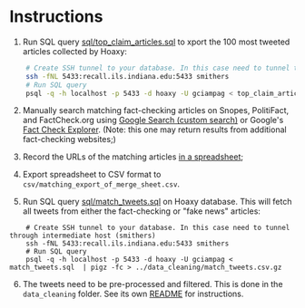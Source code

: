 Instructions
============

1. Run SQL query [sql/top_claim_articles.sql](sql/top_claim_articles.sql) to xport the 100 most tweeted articles collected by Hoaxy:

```bash
    # Create SSH tunnel to your database. In this case need to tunnel through intermediate host (smithers)
    ssh -fNL 5433:recall.ils.indiana.edu:5433 smithers
    # Run SQL query
    psql -q -h localhost -p 5433 -d hoaxy -U gciampag < top_claim_articles.sql
```

2. Manually search matching fact-checking articles on Snopes, PolitiFact, and FactCheck.org using [Google Search (custom search)](cse.google.com/cse/publicurl?cx=012347910696195860803:mh7emrnq-c4) or Google's [Fact Check Explorer](https://toolbox.google.com/factcheck/explorer). (Note: this one may return results from additional fact-checking websites;)

3. Record the URLs of the matching articles [in a spreadsheet](https://docs.google.com/spreadsheets/d/1UUA57bUTRGkc65OUj-YMsFdJs6q2r4B_5HY8LMljdPk/edit?usp=sharing);

4. Export spreadsheet to CSV format to `csv/matching_export_of_merge_sheet.csv`.

5. Run SQL query [sql/match_tweets.sql](sql/match_tweets.sql) on Hoaxy database. This will fetch all tweets from either the fact-checking or "fake news" articles:

```shell
    # Create SSH tunnel to your database. In this case need to tunnel through intermediate host (smithers)
    ssh -fNL 5433:recall.ils.indiana.edu:5433 smithers
    # Run SQL query
    psql -q -h localhost -p 5433 -d hoaxy -U gciampag < match_tweets.sql  | pigz -fc > ../data_cleaning/match_tweets.csv.gz
```

6. The tweets need to be pre-processed and filtered. This is done in the `data_cleaning` folder. See its own [README](../data_cleaning/README.md) for instructions.
